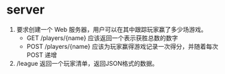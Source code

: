 # server

1. 要求创建一个 Web 服务器，用户可以在其中跟踪玩家赢了多少场游戏。
   - GET /players/{name} 应该返回一个表示获胜总数的数字
   - POST /players/{name} 应该为玩家赢得游戏记录一次得分，并随着每次 POST 递增
2. /league 返回一个玩家清单，返回JSON格式的数据。